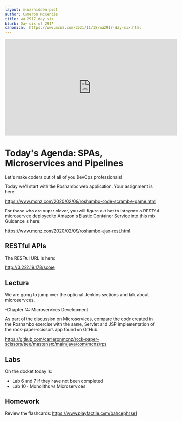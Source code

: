 ```yaml
---
layout: mcnz/hidden-post
author: Cameron McKenzie
title: wa 2917 day six
blurb: Day six of 2917
canonical: https://www.mcnz.com/2021/11/18/wa2917-day-six.html
---
```


<div class="embed-responsive embed-responsive-16by9">
<iframe width="560" height="315" src="https://www.youtube.com/embed/ei7kv7QOMC8" frameborder="0" allow="accelerometer; autoplay; clipboard-write; encrypted-media; gyroscope; picture-in-picture" allowfullscreen></iframe>
</div>

# Today's Agenda: SPAs, Microservices and Pipelines

Let's make coders out of all of you DevOps professionals!

Today we'll start with the Roshambo web application. Your assignment is here:

<a href="https://www.mcnz.com/2020/02/09/roshambo-code-scramble-game.html">https://www.mcnz.com/2020/02/09/roshambo-code-scramble-game.html</a>

For those who are super clever, you will figure out hot to integrate a RESTful microservice deployed to Amazon's Elastic Container Service into this mix. Guidance is here:

<a href="https://www.mcnz.com/2020/02/09/roshambo-ajax-rest.html">https://www.mcnz.com/2020/02/09/roshambo-ajax-rest.html</a>

## RESTful APIs

The RESFtul URL is here:

<a href="http://3.222.19.178/score">http://3.222.19.178/score</a>
 

## Lecture

We are going to jump over the optional Jenkins sections and talk about microservices.

-Chapter 14: Microservices Development

As part of the discussion on Microservices, compare the code created in the Roshambo exercise with the same, Servlet and JSP implementation of the rock-paper-scissors app found on GitHub:

https://github.com/cameronmcnz/rock-paper-scissors/tree/master/src/main/java/com/mcnz/rps

## Labs

On the docket today is:

- Lab 6 and 7 if they have not been completed
- Lab 10 - Monoliths vs Microservices

## Homework

Review the flashcards: <a href="https://www.playfactile.com/bahcephase1">https://www.playfactile.com/bahcephase1</a>
 
